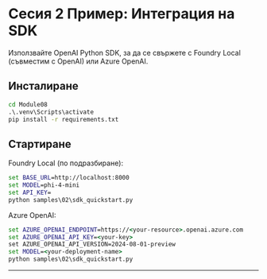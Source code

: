 <!--
CO_OP_TRANSLATOR_METADATA:
{
  "original_hash": "bf711f77cca7c5500e22ff5c032016f1",
  "translation_date": "2025-09-23T01:21:27+00:00",
  "source_file": "Module08/samples/02/README.md",
  "language_code": "bg"
}
-->
# Сесия 2 Пример: Интеграция на SDK

Използвайте OpenAI Python SDK, за да се свържете с Foundry Local (съвместим с OpenAI) или Azure OpenAI.

## Инсталиране
```cmd
cd Module08
.\.venv\Scripts\activate
pip install -r requirements.txt
```

## Стартиране
Foundry Local (по подразбиране):
```cmd
set BASE_URL=http://localhost:8000
set MODEL=phi-4-mini
set API_KEY=
python samples\02\sdk_quickstart.py
```

Azure OpenAI:
```cmd
set AZURE_OPENAI_ENDPOINT=https://<your-resource>.openai.azure.com
set AZURE_OPENAI_API_KEY=<your-key>
set AZURE_OPENAI_API_VERSION=2024-08-01-preview
set MODEL=<your-deployment-name>
python samples\02\sdk_quickstart.py
```

---

